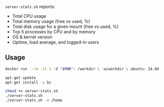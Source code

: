 `server-stats.sh` reports:
- Total CPU usage
- Total memory usage (free vs used, %)
- Total disk usage for a given mount (free vs used, %)
- Top 5 processes by CPU and by memory
- OS & kernel version
- Uptime, load average, and logged-in users

## Usage

```bash
docker run --rm -it \ -V "$PWD": /workdir \ -w/workdir \ ubuntu: 24.04 \ bash

apt-get update
apt-get install -y bc

chmod +x server-stats.sh
./server-stats.sh          
./server-stats.sh -m /home 
